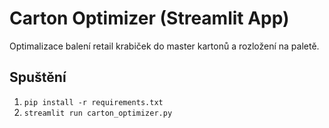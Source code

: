 # Carton Optimizer (Streamlit App)

Optimalizace balení retail krabiček do master kartonů a rozložení na paletě.

## Spuštění

1. `pip install -r requirements.txt`
2. `streamlit run carton_optimizer.py`
